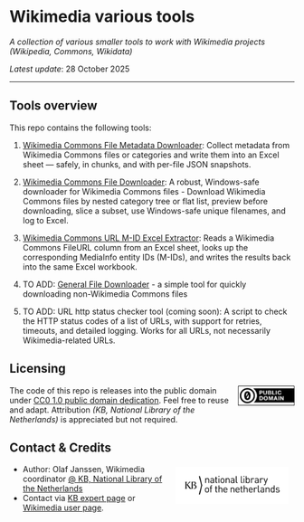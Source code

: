 # Wikimedia various tools

*A collection of various smaller tools to work with Wikimedia projects (Wikipedia, Commons, Wikidata)*  

*Latest update*: 28 October 2025

--------------
## Tools overview

This repo contains the following tools:

1) [Wikimedia Commons File Metadata Downloader](wmc-metadata-downloader/README.md): Collect metadata from Wikimedia Commons files or categories and write them into an Excel sheet — safely, in chunks, and with per-file JSON snapshots.

2) [Wikimedia Commons File Downloader](wmc-file-downloader/README.md): A robust, Windows-safe downloader for Wikimedia Commons files - Download Wikimedia Commons files by nested category tree or flat list, preview before downloading, slice a subset, use Windows-safe unique filenames, and log to Excel.

3) [Wikimedia Commons URL M-ID Excel Extractor](wmc-url-mid-excel-extractor/README.md): Reads a Wikimedia Commons FileURL column from an Excel sheet, looks up the corresponding MediaInfo entity IDs (M-IDs), and writes the results back into the same Excel workbook.

4) TO ADD: [General File Downloader](xxxx) - a simple tool for quickly downloading non-Wikimedia Commons files

5) TO ADD: URL http status checker tool (coming soon): A script to check the HTTP status codes of a list of URLs, with support for retries, timeouts, and detailed logging. Works for all URLs, not necessarily Wikimedia-related URLs.


## Licensing

<img src="media/icon_cc0.png" width="100" style="4px 10px 0px 20px;" align="right"/>

The code of this repo is releases into the public domain under [CC0 1.0 public domain dedication](LICENSE). Feel free to reuse and adapt. Attribution *(KB, National Library of the Netherlands)* is appreciated but not required.

## Contact & Credits

<img src="media/icon_kb2.png" width="200" style="margin:4px 10px 0px 20px;" align="right"/>

* Author: Olaf Janssen, Wikimedia coordinator [@ KB, National Library of the Netherlands](https://www.kb.nl)
* Contact via [KB expert page](https://www.kb.nl/over-ons/experts/olaf-janssen) or [Wikimedia user page](https://commons.wikimedia.org/wiki/User:OlafJanssen).
